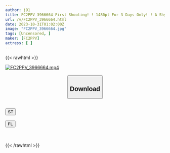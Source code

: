 ```yaml
---
author: j91
title: FC2PPV 3966664 First Shooting! ! 1480pt For 3 Days Only! ! A Shy And Jealous College Student Who Was Finally Allowed To Live Alone… Her Nervousness Was Dominated By Pleasure, And She Finally Reached The Peak Of Excitement! Second Raw Creampie! !
url: /v/FC2PPV_3966664.html
date: 2023-10-31T01:02:00Z
image: "FC2PPV_3966664.jpg"
tags: [Uncensored, ]
maker: [FC2PPV]
actress: [ ]
---
```



{{< rawhtml >}}

<div class="video" data-videoid="xO33Rb4lW1IkB3m">
    <a href="javascript:;">
        <img src="https://my.j91.asia/v/FC2PPV_3966664.jpg" width="WIDTH" height="HEIGHT" alt="FC2PPV_3966664.mp4" loading="lazy">
    </a>
</div>

<script type="text/javascript" src="https://j91.asia/asset/on-demand-st.js"></script>

<br>
  <link rel="stylesheet" href="https://j91.asia/asset/bs5.css">
  
  <center>
  <button class="btn btn-primary" type="button" data-bs-toggle="collapse" data-bs-target=".multi-collapse" aria-expanded="false" aria-controls="multiCollapseExample1 multiCollapseExample2"><h2>Download</h2></button></center>
</p>
<div class="row">
  <div class="col">
    <div class="collapse multi-collapse" id="multiCollapseExample1">
      <div class="card card-body">
	      	      <br>
<div class="buttons">  
<a href="https://streamtape.to/v/xO33Rb4lW1IkB3m"><button class="btn-hover color-3"><i class="fa fa-download"></i> ST</button></a></div>
    </div>
  </div>
</div>
  <div class="col">
    <div class="collapse multi-collapse" id="multiCollapseExample2">
      <div class="card card-body">
	      <br>
<div class="buttons">
    <a href="https://filelions.online/f/e4f7q2n3hrqf"><button class="btn-hover color-9"><i class="fa fa-download"></i> FL</button></a></div>
<br><br>
      </div>
    </div>
  </div>
</div>

{{< /rawhtml >}}